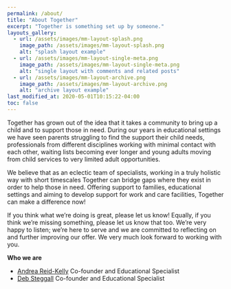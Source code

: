 ```yaml
---
permalink: /about/
title: "About Together"
excerpt: "Together is something set up by someone."
layouts_gallery:
  - url: /assets/images/mm-layout-splash.png
    image_path: /assets/images/mm-layout-splash.png
    alt: "splash layout example"
  - url: /assets/images/mm-layout-single-meta.png
    image_path: /assets/images/mm-layout-single-meta.png
    alt: "single layout with comments and related posts"
  - url: /assets/images/mm-layout-archive.png
    image_path: /assets/images/mm-layout-archive.png
    alt: "archive layout example"
last_modified_at: 2020-05-01T10:15:22-04:00
toc: false
---
```



Together has grown out of the idea that it takes a community to bring up a child and to support those in need. During our years in educational settings we have seen parents struggling to find the support their child needs, professionals from different disciplines working with minimal contact with each other, waiting lists becoming ever longer and young adults moving from child services to very limited adult opportunities.  

We believe that as an eclectic team of specialists, working in a truly holistic way with short timescales Together can bridge gaps where they exist in order to help those in need. 
Offering support to families, educational settings and aiming to develop support for work and care facilities, Together can make a difference now!

If you think what we’re doing is great, please let us know!  Equally, if you think we’re missing something, please let us know that too.  We’re very happy to listen; we’re here to serve and we are committed to reflecting on and further improving our offer.  We very much look forward to working with you.

**Who we are**
- [Andrea Reid-Kelly](/andrea/) Co-founder and Educational Specialist
- [Deb Steggall](/deb/) Co-founder and Educational Specialist
